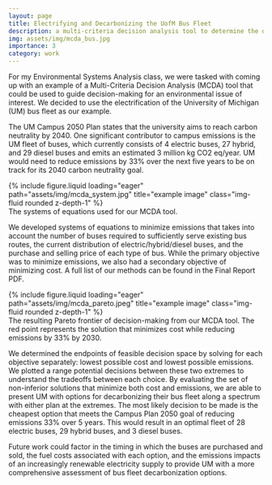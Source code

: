 ```yaml
---
layout: page
title: Electrifying and Decarbonizing the UofM Bus Fleet
description: a multi-criteria decision analysis tool to determine the optimal mix of electric, hybrid, and diesel buses to achieve net carbon goals
img: assets/img/mcda_bus.jpg
importance: 3
category: work
---
```


For my Environmental Systems Analysis class, we were tasked with coming up with an example of a Multi-Criteria Decision Analysis (MCDA) tool that could be used to guide decision-making for an environmental issue of interest. We decided to use the electrification of the University of Michigan (UM) bus fleet as our example.

The UM Campus 2050 Plan states that the university aims to reach carbon neutrality by 2040. One significant contributor to campus emissions is the UM fleet of buses, which currently consists of 4 electric buses, 27 hybrid, and 29 diesel buses and emits an estimated 3 million kg CO2 eq/year. UM would need to reduce emissions by 33% over the next five years to be on track for its 2040 carbon neutrality goal.

<div class="row">
    <div class="col-sm mt-3 mt-md-0">
        {% include figure.liquid loading="eager" path="assets/img/mcda_system.jpg" title="example image" class="img-fluid rounded z-depth-1" %}
    </div>
</div>
<div class="caption">
    The systems of equations used for our MCDA tool.
</div>

We developed systems of equations to minimize emissions that takes into account the number of buses required to sufficiently serve existing bus routes, the current distribution of electric/hybrid/diesel buses, and the purchase and selling price of each type of bus. While the primary objective was to minimize emissions, we also had a secondary objective of minimizing cost. A full list of our methods can be found in the Final Report PDF.

<div class="row">
    <div class="col-sm mt-3 mt-md-0">
        {% include figure.liquid loading="eager" path="assets/img/mcda_pareto.jpeg" title="example image" class="img-fluid rounded z-depth-1" %}
    </div>
</div>
<div class="caption">
    The resulting Pareto frontier of decision-making from our MCDA tool. The red point represents the solution that minimizes cost while reducing emissions by 33% by 2030.
</div>

We determined the endpoints of feasible decision space by solving for each objective separately: lowest possible cost and lowest possible emissions. We plotted a range potential decisions between these two extremes to understand the tradeoffs between each choice. By evaluating the set of non-inferior solutions that minimize both cost and emissions, we are able to present UM with options for decarbonizing their bus fleet along a spectrum with either plan at the extremes. The most likely decision to be made is the cheapest option that meets the Campus Plan 2050 goal of reducing emissions 33% over 5 years. This would result in an optimal fleet of 28 electric buses, 29 hybrid buses, and 3 diesel buses. 

Future work could factor in the timing in which the buses are purchased and sold, the fuel costs associated with each option, and the emissions impacts of an increasingly renewable electricity supply to provide UM with a more comprehensive assessment of bus fleet decarbonization options.